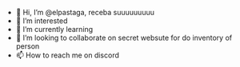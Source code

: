 - 👋 Hi, I’m @elpastaga, receba suuuuuuuuu
- 👀 I’m interested 
- 🌱 I’m currently learning 
- 💞️ I’m looking to collaborate on secret websute for do inventory of person
- 📫 How to reach me on discord 

